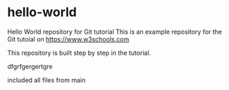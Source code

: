 # hello-world
Hello World repository for Git tutorial
This is an example repository for the Git tutoial on https://www.w3schools.com

This repository is built step by step in the tutorial.

dfgrfgergertgre

included all files from main
